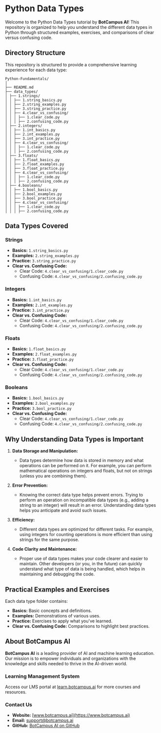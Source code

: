# Python Data Types

Welcome to the Python Data Types tutorial by **BotCampus AI**! This repository is organized to help you understand the different data types in Python through structured examples, exercises, and comparisons of clear versus confusing code.

## Directory Structure

This repository is structured to provide a comprehensive learning experience for each data type:
```
Python-Fundamentals/
│
├── README.md
├── data_types/
│ ├── 1.strings/
│ │ ├── 1.string_basics.py
│ │ ├── 2.string_examples.py
│ │ ├── 3.string_practice.py
│ │ ├── 4.clear_vs_confusing/
│ │ │ ├── 1.clear_code.py
│ │ │ ├── 2.confusing_code.py
│ ├── 2.integers/
│ │ ├── 1.int_basics.py
│ │ ├── 2.int_examples.py
│ │ ├── 3.int_practice.py
│ │ ├── 4.clear_vs_confusing/
│ │ │ ├── 1.clear_code.py
│ │ │ ├── 2.confusing_code.py
│ ├── 3.floats/
│ │ ├── 1.float_basics.py
│ │ ├── 2.float_examples.py
│ │ ├── 3.float_practice.py
│ │ ├── 4.clear_vs_confusing/
│ │ │ ├── 1.clear_code.py
│ │ │ ├── 2.confusing_code.py
│ ├── 4.booleans/
│ │ ├── 1.bool_basics.py
│ │ ├── 2.bool_examples.py
│ │ ├── 3.bool_practice.py
│ │ ├── 4.clear_vs_confusing/
│ │ │ ├── 1.clear_code.py
│ │ │ ├── 2.confusing_code.py
```

## Data Types Covered

### Strings
- **Basics:** `1.string_basics.py`
- **Examples:** `2.string_examples.py`
- **Practice:** `3.string_practice.py`
- **Clear vs. Confusing Code:** 
  - Clear Code: `4.clear_vs_confusing/1.clear_code.py`
  - Confusing Code: `4.clear_vs_confusing/2.confusing_code.py`

### Integers
- **Basics:** `1.int_basics.py`
- **Examples:** `2.int_examples.py`
- **Practice:** `3.int_practice.py`
- **Clear vs. Confusing Code:** 
  - Clear Code: `4.clear_vs_confusing/1.clear_code.py`
  - Confusing Code: `4.clear_vs_confusing/2.confusing_code.py`

### Floats
- **Basics:** `1.float_basics.py`
- **Examples:** `2.float_examples.py`
- **Practice:** `3.float_practice.py`
- **Clear vs. Confusing Code:** 
  - Clear Code: `4.clear_vs_confusing/1.clear_code.py`
  - Confusing Code: `4.clear_vs_confusing/2.confusing_code.py`

### Booleans
- **Basics:** `1.bool_basics.py`
- **Examples:** `2.bool_examples.py`
- **Practice:** `3.bool_practice.py`
- **Clear vs. Confusing Code:** 
  - Clear Code: `4.clear_vs_confusing/1.clear_code.py`
  - Confusing Code: `4.clear_vs_confusing/2.confusing_code.py`

## Why Understanding Data Types is Important

1. **Data Storage and Manipulation:**
   - Data types determine how data is stored in memory and what operations can be performed on it. For example, you can perform mathematical operations on integers and floats, but not on strings (unless you are combining them).

2. **Error Prevention:**
   - Knowing the correct data type helps prevent errors. Trying to perform an operation on incompatible data types (e.g., adding a string to an integer) will result in an error. Understanding data types helps you anticipate and avoid such issues.

3. **Efficiency:**
   - Different data types are optimized for different tasks. For example, using integers for counting operations is more efficient than using strings for the same purpose.

4. **Code Clarity and Maintenance:**
   - Proper use of data types makes your code clearer and easier to maintain. Other developers (or you, in the future) can quickly understand what type of data is being handled, which helps in maintaining and debugging the code.

## Practical Examples and Exercises

Each data type folder contains:
- **Basics:** Basic concepts and definitions.
- **Examples:** Demonstrations of various uses.
- **Practice:** Exercises to apply what you've learned.
- **Clear vs. Confusing Code:** Comparisons to highlight best practices.

## About BotCampus AI

**BotCampus AI** is a leading provider of AI and machine learning education. Our mission is to empower individuals and organizations with the knowledge and skills needed to thrive in the AI-driven world.

### Learning Management System

Access our LMS portal at [learn.botcampus.ai](https://learn.botcampus.ai) for more courses and resources.

### Contact Us

- **Website:** [www.botcampus.ai](https://www.botcampus.ai)
- **Email:** support@botcampus.ai
- **GitHub:** [BotCampus AI on GitHub](https://github.com/Bot-Campus-AI/Python-Fundamentals)
